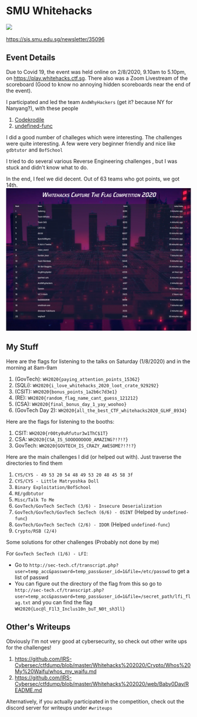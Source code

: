 # SMU Whitehacks

![](https://sis.smu.edu.sg/sites/sis.smu.edu.sg/files/sis/emailer/2020/whitehacks2020.jpg)

https://sis.smu.edu.sg/newsletter/35096

## Event Details

Due to Covid 19, the event was held online on 2/8/2020, 9.10am to 5.10pm, on https://play.whitehacks.ctf.sg. There also was a Zoom Livestream of the scoreboard (Good to know no annoying hidden scoreboards near the end of the event).

I participated and led the team `AndWhyHackers` (get it? because NY for Nanyang?), with these people
1. [Codekrodile](https://github.com/Codekrodile)
2. [undefined-func](https://github.com/undefined-func)

I did a good number of challeges which were interesting. The challenges were quite interesting. A few were very beginner friendly and nice like `gdbtutor` and `BofSchool`

I tried to do several various Reverse Engineering challenges , but I was stuck and didn't know what to do. 

In the end, I feel we did decent. Out of 63 teams who got points, we got 14th.
![14th on leaderboards I think](Scoreboard1.png)


## My Stuff

Here are the flags for listening to the talks on Saturday (1/8/2020) and in the morning at 8am-9am
1. (GovTech): `WH2020{paying_attention_points_15362}`
2. (SQLi): `WH2020{i_love_whitehacks_2020_loot_crate_929292}`
3. (CSIT): `WH2020{bonus_points_1a2b6c7d3e1}`
4. (RE): `WH2020{random_flag_name_cant_guess_121212}`
5. (CSA): `WH2020{final_bonus_day_1_yay_woohoo}`
6. (GovTech Day 2): `WH2020{all_the_best_CTF_whitehacks2020_GLHF_8934}`

Here are the flags for listening to the booths:
1. CSIT: `WH2020{r00ty0uRfutur3w1ThC$1T}`
2. CSA: `WH2020{CSA_IS_SOOOOOOOOO_AMAZING?!?!?}`
3. GovTech: `WH2020{GOVTECH_IS_CRAZY_AWESOME?!?!?}`

Here are the main challenges I did (or helped out with). Just traverse the directories to find them
1. `CYS/CYS - 49 53 20 54 48 49 53 20 48 45 58 3f`
2. `CYS/CYS - Little Matryoshka Doll`
3. `Binary Exploitation/BofSchool`
4. `RE/gdbtutor`
5. `Misc/Talk To Me`
6. `GovTech/GovTech SecTech (3/6) - Insecure Deserialization`
7. `GovTech/GovTech/GovTech SecTech (6/6) - OSINT` (Helped by `undefined-func`)
8. `GovTech/GovTech SecTech (2/6) - IDOR` (Helped `undefined-func`)
9. `Crypto/RSB (2/4)`

Some solutions for other challenges (Probably not done by me)

For `GovTech SecTech (1/6) - LFI`:
* Go to `http://sec-tech.cf/transcript.php?user=temp_acc&password=temp_pass&user_id=1&file=/etc/passwd` to get a list of passwd
* You can figure out the directory of the flag from this so go to `http://sec-tech.cf/transcript.php?user=temp_acc&password=temp_pass&user_id=1&file=/secret_path/lfi_flag.txt` and you can find the flag `WH2020{Loc@l_F1l3_Inclus10n_buT_N0t_sh3ll}`

## Other's Writeups
Obviously I'm not very good at cybersecurity, so check out other write ups for the challenges!
1. https://github.com/IRS-Cybersec/ctfdump/blob/master/Whitehacks%202020/Crypto/Whos%20My%20Waifu/whos_my_waifu.md
2. https://github.com/IRS-Cybersec/ctfdump/blob/master/Whitehacks%202020/web/Baby0Day/README.md

Alternatively, if you actually participated in the competition, check out the discord server for writeups under `#writeups`
